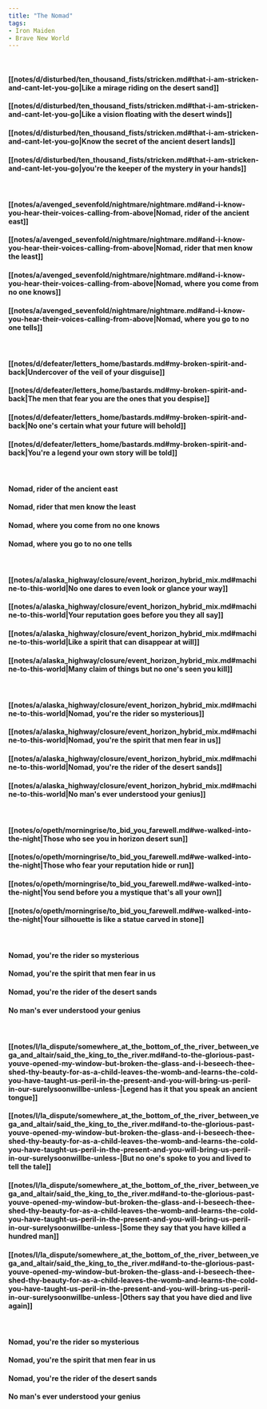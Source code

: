 ```yaml
---
title: "The Nomad"
tags:
- Iron Maiden
- Brave New World
---
```

&nbsp;
#### [[notes/d/disturbed/ten_thousand_fists/stricken.md#that-i-am-stricken-and-cant-let-you-go|Like a mirage riding on the desert sand]]
#### [[notes/d/disturbed/ten_thousand_fists/stricken.md#that-i-am-stricken-and-cant-let-you-go|Like a vision floating with the desert winds]]
#### [[notes/d/disturbed/ten_thousand_fists/stricken.md#that-i-am-stricken-and-cant-let-you-go|Know the secret of the ancient desert lands]]
#### [[notes/d/disturbed/ten_thousand_fists/stricken.md#that-i-am-stricken-and-cant-let-you-go|you're the keeper of the mystery in your hands]]
&nbsp;
#### [[notes/a/avenged_sevenfold/nightmare/nightmare.md#and-i-know-you-hear-their-voices-calling-from-above|Nomad, rider of the ancient east]]
#### [[notes/a/avenged_sevenfold/nightmare/nightmare.md#and-i-know-you-hear-their-voices-calling-from-above|Nomad, rider that men know the least]]
#### [[notes/a/avenged_sevenfold/nightmare/nightmare.md#and-i-know-you-hear-their-voices-calling-from-above|Nomad, where you come from no one knows]]
#### [[notes/a/avenged_sevenfold/nightmare/nightmare.md#and-i-know-you-hear-their-voices-calling-from-above|Nomad, where you go to no one tells]]
&nbsp;
#### [[notes/d/defeater/letters_home/bastards.md#my-broken-spirit-and-back|Undercover of the veil of your disguise]]
#### [[notes/d/defeater/letters_home/bastards.md#my-broken-spirit-and-back|The men that fear you are the ones that you despise]]
#### [[notes/d/defeater/letters_home/bastards.md#my-broken-spirit-and-back|No one's certain what your future will behold]]
#### [[notes/d/defeater/letters_home/bastards.md#my-broken-spirit-and-back|You're a legend your own story will be told]]
&nbsp;
#### Nomad, rider of the ancient east
#### Nomad, rider that men know the least
#### Nomad, where you come from no one knows
#### Nomad, where you go to no one tells
&nbsp;
#### [[notes/a/alaska_highway/closure/event_horizon_hybrid_mix.md#machine-to-this-world|No one dares to even look or glance your way]]
#### [[notes/a/alaska_highway/closure/event_horizon_hybrid_mix.md#machine-to-this-world|Your reputation goes before you they all say]]
#### [[notes/a/alaska_highway/closure/event_horizon_hybrid_mix.md#machine-to-this-world|Like a spirit that can disappear at will]]
#### [[notes/a/alaska_highway/closure/event_horizon_hybrid_mix.md#machine-to-this-world|Many claim of things but no one's seen you kill]]
&nbsp;
#### [[notes/a/alaska_highway/closure/event_horizon_hybrid_mix.md#machine-to-this-world|Nomad, you're the rider so mysterious]]
#### [[notes/a/alaska_highway/closure/event_horizon_hybrid_mix.md#machine-to-this-world|Nomad, you're the spirit that men fear in us]]
#### [[notes/a/alaska_highway/closure/event_horizon_hybrid_mix.md#machine-to-this-world|Nomad, you're the rider of the desert sands]]
#### [[notes/a/alaska_highway/closure/event_horizon_hybrid_mix.md#machine-to-this-world|No man's ever understood your genius]]
&nbsp;
#### [[notes/o/opeth/morningrise/to_bid_you_farewell.md#we-walked-into-the-night|Those who see you in horizon desert sun]]
#### [[notes/o/opeth/morningrise/to_bid_you_farewell.md#we-walked-into-the-night|Those who fear your reputation hide or run]]
#### [[notes/o/opeth/morningrise/to_bid_you_farewell.md#we-walked-into-the-night|You send before you a mystique that's all your own]]
#### [[notes/o/opeth/morningrise/to_bid_you_farewell.md#we-walked-into-the-night|Your silhouette is like a statue carved in stone]]
&nbsp;
#### Nomad, you're the rider so mysterious
#### Nomad, you're the spirit that men fear in us
#### Nomad, you're the rider of the desert sands
#### No man's ever understood your genius
&nbsp;
#### [[notes/l/la_dispute/somewhere_at_the_bottom_of_the_river_between_vega_and_altair/said_the_king_to_the_river.md#and-to-the-glorious-past-youve-opened-my-window-but-broken-the-glass-and-i-beseech-thee-shed-thy-beauty-for-as-a-child-leaves-the-womb-and-learns-the-cold-you-have-taught-us-peril-in-the-present-and-you-will-bring-us-peril-in-our-surelysoonwillbe-unless-|Legend has it that you speak an ancient tongue]]
#### [[notes/l/la_dispute/somewhere_at_the_bottom_of_the_river_between_vega_and_altair/said_the_king_to_the_river.md#and-to-the-glorious-past-youve-opened-my-window-but-broken-the-glass-and-i-beseech-thee-shed-thy-beauty-for-as-a-child-leaves-the-womb-and-learns-the-cold-you-have-taught-us-peril-in-the-present-and-you-will-bring-us-peril-in-our-surelysoonwillbe-unless-|But no one's spoke to you and lived to tell the tale]]
#### [[notes/l/la_dispute/somewhere_at_the_bottom_of_the_river_between_vega_and_altair/said_the_king_to_the_river.md#and-to-the-glorious-past-youve-opened-my-window-but-broken-the-glass-and-i-beseech-thee-shed-thy-beauty-for-as-a-child-leaves-the-womb-and-learns-the-cold-you-have-taught-us-peril-in-the-present-and-you-will-bring-us-peril-in-our-surelysoonwillbe-unless-|Some they say that you have killed a hundred man]]
#### [[notes/l/la_dispute/somewhere_at_the_bottom_of_the_river_between_vega_and_altair/said_the_king_to_the_river.md#and-to-the-glorious-past-youve-opened-my-window-but-broken-the-glass-and-i-beseech-thee-shed-thy-beauty-for-as-a-child-leaves-the-womb-and-learns-the-cold-you-have-taught-us-peril-in-the-present-and-you-will-bring-us-peril-in-our-surelysoonwillbe-unless-|Others say that you have died and live again]]
&nbsp;
#### Nomad, you're the rider so mysterious
#### Nomad, you're the spirit that men fear in us
#### Nomad, you're the rider of the desert sands
#### No man's ever understood your genius
